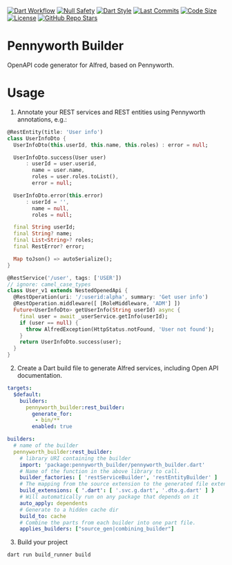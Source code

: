 [![Dart Workflow](https://github.com/d-markey/pennyworth_builder/actions/workflows/dart.yml/badge.svg)](https://github.com/d-markey/pennyworth_builder/actions/workflows/dart.yml)
[![Null Safety](https://img.shields.io/badge/null-safety-brightgreen)](https://dart.dev/null-safety)
[![Dart Style](https://img.shields.io/badge/style-lints-40c4ff.svg)](https://pub.dev/packages/lints)
[![Last Commits](https://img.shields.io/github/last-commit/d-markey/pennyworth_builder?logo=git&logoColor=white)](https://github.com/d-markey/pennyworth_builder/commits)
[![Code Size](https://img.shields.io/github/languages/code-size/d-markey/pennyworth_builder?logo=github&logoColor=white)](https://github.com/d-markey/pennyworth_builder)
[![License](https://img.shields.io/github/license/d-markey/pennyworth_builder?logo=open-source-initiative&logoColor=green)](https://github.com/d-markey/pennyworth_builder/blob/master/LICENSE)
[![GitHub Repo Stars](https://img.shields.io/github/stars/d-markey/pennyworth_builder)](https://github.com/d-markey/pennyworth_builder/stargazers)

# Pennyworth Builder

OpenAPI code generator for Alfred, based on Pennyworth.

# Usage

1. Annotate your REST services and REST entities using Pennyworth annotations, e.g.:

```dart
@RestEntity(title: 'User info')
class UserInfoDto {
  UserInfoDto(this.userId, this.name, this.roles) : error = null;

  UserInfoDto.success(User user)
      : userId = user.userid,
        name = user.name,
        roles = user.roles.toList(),
        error = null;

  UserInfoDto.error(this.error)
      : userId = '',
        name = null,
        roles = null;

  final String userId;
  final String? name;
  final List<String>? roles;
  final RestError? error;

  Map toJson() => autoSerialize();
}
```

```dart
@RestService('/user', tags: ['USER'])
// ignore: camel_case_types
class User_v1 extends NestedOpenedApi {
  @RestOperation(uri: '/:userid:alpha', summary: 'Get user info')
  @RestOperation.middleware([ [RoleMiddleware, 'ADM'] ])
  Future<UserInfoDto> getUserInfo(String userId) async {
    final user = await _userService.getInfo(userId);
    if (user == null) {
      throw AlfredException(HttpStatus.notFound, 'User not found');
    }
    return UserInfoDto.success(user);
  }
}
```

2. Create a Dart build file to generate Alfred services, including Open API documentation.

```yaml
targets:
  $default:
    builders: 
      pennyworth_builder:rest_builder: 
        generate_for: 
         - bin/**
        enabled: true 

builders:
  # name of the builder
  pennyworth_builder:rest_builder:
    # library URI containing the builder
    import: 'package:pennyworth_builder/pennyworth_builder.dart'
    # Name of the function in the above library to call.
    builder_factories: [ 'restServiceBuilder', 'restEntityBuilder' ]
    # The mapping from the source extension to the generated file extension
    build_extensions: { '.dart': [ '.svc.g.dart', '.dto.g.dart' ] }
    # Will automatically run on any package that depends on it
    auto_apply: dependents
    # Generate to a hidden cache dir
    build_to: cache
    # Combine the parts from each builder into one part file.
    applies_builders: ["source_gen|combining_builder"]
```

3. Build your project

```shell
dart run build_runner build
```
